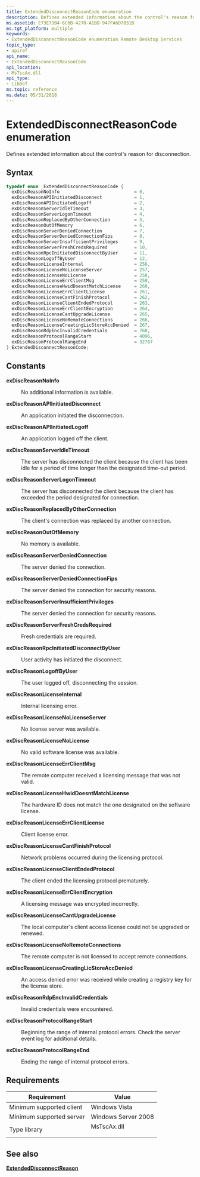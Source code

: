 ```yaml
---
title: ExtendedDisconnectReasonCode enumeration
description: Defines extended information about the control's reason for disconnection.
ms.assetid: E73E73B4-6C6B-4270-A1BD-947FA6D7B31B
ms.tgt_platform: multiple
keywords:
- ExtendedDisconnectReasonCode enumeration Remote Desktop Services
topic_type:
- apiref
api_name:
- ExtendedDisconnectReasonCode
api_location:
- MsTscAx.dll
api_type:
- LibDef
ms.topic: reference
ms.date: 05/31/2018
---
```


# ExtendedDisconnectReasonCode enumeration

Defines extended information about the control's reason for disconnection.

## Syntax


```C++
typedef enum _ExtendedDisconnectReasonCode { 
  exDiscReasonNoInfo                            = 0,
  exDiscReasonAPIInitiatedDisconnect            = 1,
  exDiscReasonAPIInitiatedLogoff                = 2,
  exDiscReasonServerIdleTimeout                 = 3,
  exDiscReasonServerLogonTimeout                = 4,
  exDiscReasonReplacedByOtherConnection         = 5,
  exDiscReasonOutOfMemory                       = 6,
  exDiscReasonServerDeniedConnection            = 7,
  exDiscReasonServerDeniedConnectionFips        = 8,
  exDiscReasonServerInsufficientPrivileges      = 9,
  exDiscReasonServerFreshCredsRequired          = 10,
  exDiscReasonRpcInitiatedDisconnectByUser      = 11,
  exDiscReasonLogoffByUser                      = 12,
  exDiscReasonLicenseInternal                   = 256,
  exDiscReasonLicenseNoLicenseServer            = 257,
  exDiscReasonLicenseNoLicense                  = 258,
  exDiscReasonLicenseErrClientMsg               = 259,
  exDiscReasonLicenseHwidDoesntMatchLicense     = 260,
  exDiscReasonLicenseErrClientLicense           = 261,
  exDiscReasonLicenseCantFinishProtocol         = 262,
  exDiscReasonLicenseClientEndedProtocol        = 263,
  exDiscReasonLicenseErrClientEncryption        = 264,
  exDiscReasonLicenseCantUpgradeLicense         = 265,
  exDiscReasonLicenseNoRemoteConnections        = 266,
  exDiscReasonLicenseCreatingLicStoreAccDenied  = 267,
  exDiscReasonRdpEncInvalidCredentials          = 768,
  exDiscReasonProtocolRangeStart                = 4096,
  exDiscReasonProtocolRangeEnd                  = 32767
} ExtendedDisconnectReasonCode;
```



## Constants

<dl> <dt>

<span id="exDiscReasonNoInfo"></span><span id="exdiscreasonnoinfo"></span><span id="EXDISCREASONNOINFO"></span>**exDiscReasonNoInfo**
</dt> <dd>

No additional information is available.

</dd> <dt>

<span id="exDiscReasonAPIInitiatedDisconnect"></span><span id="exdiscreasonapiinitiateddisconnect"></span><span id="EXDISCREASONAPIINITIATEDDISCONNECT"></span>**exDiscReasonAPIInitiatedDisconnect**
</dt> <dd>

An application initiated the disconnection.

</dd> <dt>

<span id="exDiscReasonAPIInitiatedLogoff"></span><span id="exdiscreasonapiinitiatedlogoff"></span><span id="EXDISCREASONAPIINITIATEDLOGOFF"></span>**exDiscReasonAPIInitiatedLogoff**
</dt> <dd>

An application logged off the client.

</dd> <dt>

<span id="exDiscReasonServerIdleTimeout"></span><span id="exdiscreasonserveridletimeout"></span><span id="EXDISCREASONSERVERIDLETIMEOUT"></span>**exDiscReasonServerIdleTimeout**
</dt> <dd>

The server has disconnected the client because the client has been idle for a period of time longer than the designated time-out period.

</dd> <dt>

<span id="exDiscReasonServerLogonTimeout"></span><span id="exdiscreasonserverlogontimeout"></span><span id="EXDISCREASONSERVERLOGONTIMEOUT"></span>**exDiscReasonServerLogonTimeout**
</dt> <dd>

The server has disconnected the client because the client has exceeded the period designated for connection.

</dd> <dt>

<span id="exDiscReasonReplacedByOtherConnection"></span><span id="exdiscreasonreplacedbyotherconnection"></span><span id="EXDISCREASONREPLACEDBYOTHERCONNECTION"></span>**exDiscReasonReplacedByOtherConnection**
</dt> <dd>

The client's connection was replaced by another connection.

</dd> <dt>

<span id="exDiscReasonOutOfMemory"></span><span id="exdiscreasonoutofmemory"></span><span id="EXDISCREASONOUTOFMEMORY"></span>**exDiscReasonOutOfMemory**
</dt> <dd>

No memory is available.

</dd> <dt>

<span id="exDiscReasonServerDeniedConnection"></span><span id="exdiscreasonserverdeniedconnection"></span><span id="EXDISCREASONSERVERDENIEDCONNECTION"></span>**exDiscReasonServerDeniedConnection**
</dt> <dd>

The server denied the connection.

</dd> <dt>

<span id="exDiscReasonServerDeniedConnectionFips"></span><span id="exdiscreasonserverdeniedconnectionfips"></span><span id="EXDISCREASONSERVERDENIEDCONNECTIONFIPS"></span>**exDiscReasonServerDeniedConnectionFips**
</dt> <dd>

The server denied the connection for security reasons.

</dd> <dt>

<span id="exDiscReasonServerInsufficientPrivileges"></span><span id="exdiscreasonserverinsufficientprivileges"></span><span id="EXDISCREASONSERVERINSUFFICIENTPRIVILEGES"></span>**exDiscReasonServerInsufficientPrivileges**
</dt> <dd>

The server denied the connection for security reasons.

</dd> <dt>

<span id="exDiscReasonServerFreshCredsRequired"></span><span id="exdiscreasonserverfreshcredsrequired"></span><span id="EXDISCREASONSERVERFRESHCREDSREQUIRED"></span>**exDiscReasonServerFreshCredsRequired**
</dt> <dd>

Fresh credentials are required.

</dd> <dt>

<span id="exDiscReasonRpcInitiatedDisconnectByUser"></span><span id="exdiscreasonrpcinitiateddisconnectbyuser"></span><span id="EXDISCREASONRPCINITIATEDDISCONNECTBYUSER"></span>**exDiscReasonRpcInitiatedDisconnectByUser**
</dt> <dd>

User activity has initiated the disconnect.

</dd> <dt>

<span id="exDiscReasonLogoffByUser"></span><span id="exdiscreasonlogoffbyuser"></span><span id="EXDISCREASONLOGOFFBYUSER"></span>**exDiscReasonLogoffByUser**
</dt> <dd>

The user logged off, disconnecting the session.

</dd> <dt>

<span id="exDiscReasonLicenseInternal"></span><span id="exdiscreasonlicenseinternal"></span><span id="EXDISCREASONLICENSEINTERNAL"></span>**exDiscReasonLicenseInternal**
</dt> <dd>

Internal licensing error.

</dd> <dt>

<span id="exDiscReasonLicenseNoLicenseServer"></span><span id="exdiscreasonlicensenolicenseserver"></span><span id="EXDISCREASONLICENSENOLICENSESERVER"></span>**exDiscReasonLicenseNoLicenseServer**
</dt> <dd>

No license server was available.

</dd> <dt>

<span id="exDiscReasonLicenseNoLicense"></span><span id="exdiscreasonlicensenolicense"></span><span id="EXDISCREASONLICENSENOLICENSE"></span>**exDiscReasonLicenseNoLicense**
</dt> <dd>

No valid software license was available.

</dd> <dt>

<span id="exDiscReasonLicenseErrClientMsg"></span><span id="exdiscreasonlicenseerrclientmsg"></span><span id="EXDISCREASONLICENSEERRCLIENTMSG"></span>**exDiscReasonLicenseErrClientMsg**
</dt> <dd>

The remote computer received a licensing message that was not valid.

</dd> <dt>

<span id="exDiscReasonLicenseHwidDoesntMatchLicense"></span><span id="exdiscreasonlicensehwiddoesntmatchlicense"></span><span id="EXDISCREASONLICENSEHWIDDOESNTMATCHLICENSE"></span>**exDiscReasonLicenseHwidDoesntMatchLicense**
</dt> <dd>

The hardware ID does not match the one designated on the software license.

</dd> <dt>

<span id="exDiscReasonLicenseErrClientLicense"></span><span id="exdiscreasonlicenseerrclientlicense"></span><span id="EXDISCREASONLICENSEERRCLIENTLICENSE"></span>**exDiscReasonLicenseErrClientLicense**
</dt> <dd>

Client license error.

</dd> <dt>

<span id="exDiscReasonLicenseCantFinishProtocol"></span><span id="exdiscreasonlicensecantfinishprotocol"></span><span id="EXDISCREASONLICENSECANTFINISHPROTOCOL"></span>**exDiscReasonLicenseCantFinishProtocol**
</dt> <dd>

Network problems occurred during the licensing protocol.

</dd> <dt>

<span id="exDiscReasonLicenseClientEndedProtocol"></span><span id="exdiscreasonlicenseclientendedprotocol"></span><span id="EXDISCREASONLICENSECLIENTENDEDPROTOCOL"></span>**exDiscReasonLicenseClientEndedProtocol**
</dt> <dd>

The client ended the licensing protocol prematurely.

</dd> <dt>

<span id="exDiscReasonLicenseErrClientEncryption"></span><span id="exdiscreasonlicenseerrclientencryption"></span><span id="EXDISCREASONLICENSEERRCLIENTENCRYPTION"></span>**exDiscReasonLicenseErrClientEncryption**
</dt> <dd>

A licensing message was encrypted incorrectly.

</dd> <dt>

<span id="exDiscReasonLicenseCantUpgradeLicense"></span><span id="exdiscreasonlicensecantupgradelicense"></span><span id="EXDISCREASONLICENSECANTUPGRADELICENSE"></span>**exDiscReasonLicenseCantUpgradeLicense**
</dt> <dd>

The local computer's client access license could not be upgraded or renewed.

</dd> <dt>

<span id="exDiscReasonLicenseNoRemoteConnections"></span><span id="exdiscreasonlicensenoremoteconnections"></span><span id="EXDISCREASONLICENSENOREMOTECONNECTIONS"></span>**exDiscReasonLicenseNoRemoteConnections**
</dt> <dd>

The remote computer is not licensed to accept remote connections.

</dd> <dt>

<span id="exDiscReasonLicenseCreatingLicStoreAccDenied"></span><span id="exdiscreasonlicensecreatinglicstoreaccdenied"></span><span id="EXDISCREASONLICENSECREATINGLICSTOREACCDENIED"></span>**exDiscReasonLicenseCreatingLicStoreAccDenied**
</dt> <dd>

An access denied error was received while creating a registry key for the license store.

</dd> <dt>

<span id="exDiscReasonRdpEncInvalidCredentials"></span><span id="exdiscreasonrdpencinvalidcredentials"></span><span id="EXDISCREASONRDPENCINVALIDCREDENTIALS"></span>**exDiscReasonRdpEncInvalidCredentials**
</dt> <dd>

Invalid credentials were encountered.

</dd> <dt>

<span id="exDiscReasonProtocolRangeStart"></span><span id="exdiscreasonprotocolrangestart"></span><span id="EXDISCREASONPROTOCOLRANGESTART"></span>**exDiscReasonProtocolRangeStart**
</dt> <dd>

Beginning the range of internal protocol errors. Check the server event log for additional details.

</dd> <dt>

<span id="exDiscReasonProtocolRangeEnd"></span><span id="exdiscreasonprotocolrangeend"></span><span id="EXDISCREASONPROTOCOLRANGEEND"></span>**exDiscReasonProtocolRangeEnd**
</dt> <dd>

Ending the range of internal protocol errors.

</dd> </dl>

## Requirements



| Requirement | Value |
|-------------------------------------|----------------------------------------------------------------------------------------|
| Minimum supported client<br/> | Windows Vista<br/>                                                               |
| Minimum supported server<br/> | Windows Server 2008<br/>                                                         |
| Type library<br/>             | <dl> <dt>MsTscAx.dll</dt> </dl> |



## See also

<dl> <dt>

[**ExtendedDisconnectReason**](imsrdpclient-extendeddisconnectreason.md)
</dt> </dl>

 

 





